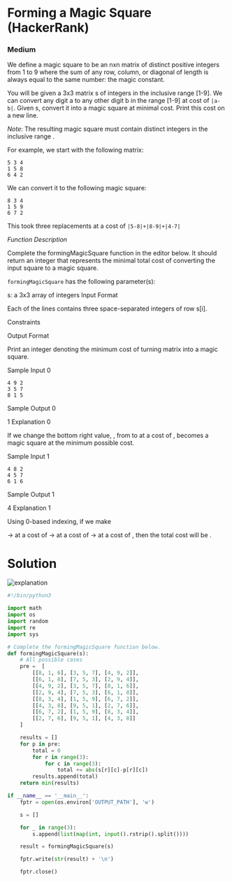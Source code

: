 Forming a Magic Square (HackerRank)
===============================
### Medium
We define a magic square to be an nxn matrix of distinct positive integers from 1 to 9 where the sum of any row, column, or diagonal of length  is always equal to the same number: the magic constant.

You will be given a 3x3 matrix s of integers in the inclusive range [1-9].
We can convert any digit a to any other digit b in the range [1-9] at cost of `|a-b|`.
Given s, convert it into a magic square at minimal cost. Print this cost on a new line.

*Note*: The resulting magic square must contain distinct integers in the inclusive range .

For example, we start with the following matrix:
```
5 3 4
1 5 8
6 4 2
```
We can convert it to the following magic square:
```
8 3 4
1 5 9
6 7 2
```
This took three replacements at a cost of `|5-8|+|8-9|+|4-7|`

*Function Description*

Complete the formingMagicSquare function in the editor below.
It should return an integer that represents the minimal total cost of converting the input square to a magic square.

`formingMagicSquare` has the following parameter(s):

s: a 3x3 array of integers
Input Format

Each of the lines contains three space-separated integers of row s[i].

Constraints

Output Format

Print an integer denoting the minimum cost of turning matrix  into a magic square.

Sample Input 0
```
4 9 2
3 5 7
8 1 5
```
Sample Output 0

1
Explanation 0

If we change the bottom right value, , from  to  at a cost of ,  becomes a magic square at the minimum possible cost.

Sample Input 1
```
4 8 2
4 5 7
6 1 6
```
Sample Output 1

4
Explanation 1

Using 0-based indexing, if we make

-> at a cost of 
-> at a cost of 
-> at a cost of ,
then the total cost will be .

Solution
========
![explanation](images/image0006.png)

```python
#!/bin/python3

import math
import os
import random
import re
import sys

# Complete the formingMagicSquare function below.
def formingMagicSquare(s):
    # All possible cases
    pre =  [
        [[8, 1, 6], [3, 5, 7], [4, 9, 2]], 
        [[6, 1, 8], [7, 5, 3], [2, 9, 4]],
        [[4, 9, 2], [3, 5, 7], [8, 1, 6]],
        [[2, 9, 4], [7, 5, 3], [6, 1, 8]],
        [[8, 3, 4], [1, 5, 9], [6, 7, 2]],
        [[4, 3, 8], [9, 5, 1], [2, 7, 6]],
        [[6, 7, 2], [1, 5, 9], [8, 3, 4]],
        [[2, 7, 6], [9, 5, 1], [4, 3, 8]]
    ]

    results = []
    for p in pre:
        total = 0
        for r in range(3):
            for c in range(3):
                total += abs(s[r][c]-p[r][c])
        results.append(total)
    return min(results)

if __name__ == '__main__':
    fptr = open(os.environ['OUTPUT_PATH'], 'w')

    s = []

    for _ in range(3):
        s.append(list(map(int, input().rstrip().split())))

    result = formingMagicSquare(s)

    fptr.write(str(result) + '\n')

    fptr.close()


```

